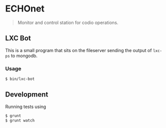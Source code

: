# ECHOnet

> Monitor and control station for codio operations.


## LXC Bot

This is a small program that sits on the fileserver sending the output of `lxc-ps` to mongodb.


### Usage

```bash
$ bin/lxc-bot
```



## Development

Running tests using

```bash
$ grunt
$ grunt watch
```
